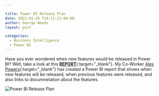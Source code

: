 ```yaml
---

title: Power BI Release Plan 
date: 2021-02-26 T10:11:12-04:00
author: George Woods
layout: post

categories:
  - Business Intelligence
  - Power BI
---
```

Have you ever wondered when new features would be released in Power BI? Well, take a look at this [**REPORT**](https://aka.ms/pbireleaseplan){:target="_blank"}. My Co-Worker [Alex Powers](https://twitter.com/notaboutthecell){:target="_blank"} has created a Power BI report that shows when new features will be released, when previous features were released, and also links to documnetation about the features.


  ![Power BI Release Plan](https://georgevwoods.com/images/PBIReleasePlan.png "Power BI Release Plan")




